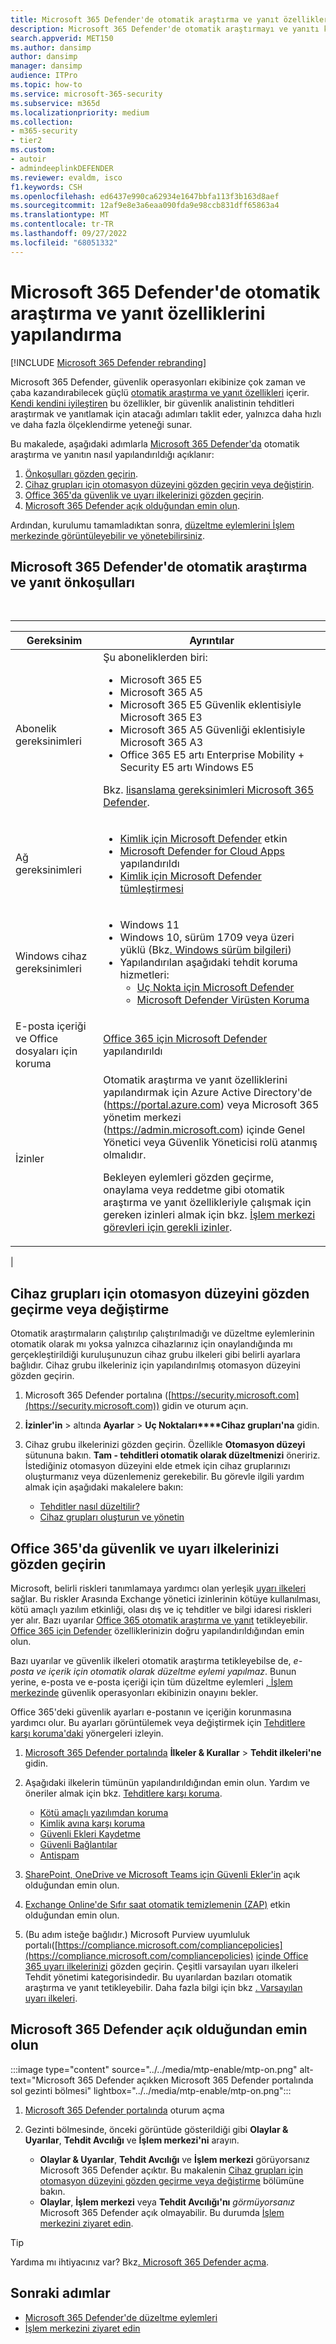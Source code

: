 ```yaml
---
title: Microsoft 365 Defender'de otomatik araştırma ve yanıt özelliklerini yapılandırma
description: Microsoft 365 Defender'de otomatik araştırmayı ve yanıtı kendi kendine düzeltme ile yapılandırma
search.appverid: MET150
ms.author: dansimp
author: dansimp
manager: dansimp
audience: ITPro
ms.topic: how-to
ms.service: microsoft-365-security
ms.subservice: m365d
ms.localizationpriority: medium
ms.collection:
- m365-security
- tier2
ms.custom:
- autoir
- admindeeplinkDEFENDER
ms.reviewer: evaldm, isco
f1.keywords: CSH
ms.openlocfilehash: ed6437e990ca62934e1647bbfa113f3b163d8aef
ms.sourcegitcommit: 12af9e8e3a6eaa090fda9e98ccb831dff65863a4
ms.translationtype: MT
ms.contentlocale: tr-TR
ms.lasthandoff: 09/27/2022
ms.locfileid: "68051332"
---
```

# <a name="configure-automated-investigation-and-response-capabilities-in-microsoft-365-defender"></a>Microsoft 365 Defender'de otomatik araştırma ve yanıt özelliklerini yapılandırma

[!INCLUDE [Microsoft 365 Defender rebranding](../includes/microsoft-defender.md)]

Microsoft 365 Defender, güvenlik operasyonları ekibinize çok zaman ve çaba kazandırabilecek güçlü [otomatik araştırma ve yanıt özellikleri](m365d-autoir.md) içerir. [Kendi kendini iyileştiren](m365d-autoir.md#how-automated-investigation-and-self-healing-works) bu özellikler, bir güvenlik analistinin tehditleri araştırmak ve yanıtlamak için atacağı adımları taklit eder, yalnızca daha hızlı ve daha fazla ölçeklendirme yeteneği sunar.

Bu makalede, aşağıdaki adımlarla <a href="https://go.microsoft.com/fwlink/p/?linkid=2077139" target="_blank">Microsoft 365 Defender'da</a> otomatik araştırma ve yanıtın nasıl yapılandırıldığı açıklanır:

1. [Önkoşulları gözden geçirin](#prerequisites-for-automated-investigation-and-response-in-microsoft-365-defender).
2. [Cihaz grupları için otomasyon düzeyini gözden geçirin veya değiştirin](#review-or-change-the-automation-level-for-device-groups).
3. [Office 365'da güvenlik ve uyarı ilkelerinizi gözden geçirin](#review-your-security-and-alert-policies-in-office-365).
4. [Microsoft 365 Defender açık olduğundan emin olun](#make-sure-microsoft-365-defender-is-turned-on).

Ardından, kurulumu tamamladıktan sonra, [düzeltme eylemlerini İşlem merkezinde görüntüleyebilir ve yönetebilirsiniz](m365d-autoir-actions.md).

## <a name="prerequisites-for-automated-investigation-and-response-in-microsoft-365-defender"></a>Microsoft 365 Defender'de otomatik araştırma ve yanıt önkoşulları

<br>

****

|Gereksinim|Ayrıntılar|
|---|---|
|Abonelik gereksinimleri|Şu aboneliklerden biri: <ul><li>Microsoft 365 E5</li><li>Microsoft 365 A5</li><li>Microsoft 365 E5 Güvenlik eklentisiyle Microsoft 365 E3</li><li>Microsoft 365 A5 Güvenliği eklentisiyle Microsoft 365 A3</li><li>Office 365 E5 artı Enterprise Mobility + Security E5 artı Windows E5</li></ul> <p> Bkz. [lisanslama gereksinimleri Microsoft 365 Defender](./prerequisites.md#licensing-requirements).|
|Ağ gereksinimleri|<ul><li>[Kimlik için Microsoft Defender](/azure-advanced-threat-protection/what-is-atp) etkin</li><li>[Microsoft Defender for Cloud Apps](/cloud-app-security/what-is-cloud-app-security) yapılandırıldı</li><li>[Kimlik için Microsoft Defender tümleştirmesi](/cloud-app-security/mdi-integration)</li></ul>|
|Windows cihaz gereksinimleri|<ul><li>Windows 11</li><li>Windows 10, sürüm 1709 veya üzeri yüklü (Bkz[. Windows sürüm bilgileri](/windows/release-information/))</li><li>Yapılandırılan aşağıdaki tehdit koruma hizmetleri:<ul><li>[Uç Nokta için Microsoft Defender](../defender-endpoint/configure-endpoints.md)</li><li>[Microsoft Defender Virüsten Koruma](/windows/security/threat-protection/windows-defender-antivirus/configure-windows-defender-antivirus-features)</li></ul></li></ul>|
|E-posta içeriği ve Office dosyaları için koruma|[Office 365 için Microsoft Defender](/microsoft-365/security/office-365-security/defender-for-office-365#configure-atp-policies) yapılandırıldı|
|İzinler|Otomatik araştırma ve yanıt özelliklerini yapılandırmak için Azure Active Directory'de (<https://portal.azure.com>) veya Microsoft 365 yönetim merkezi (<https://admin.microsoft.com>) içinde Genel Yönetici veya Güvenlik Yöneticisi rolü atanmış olmalıdır. <p> Bekleyen eylemleri gözden geçirme, onaylama veya reddetme gibi otomatik araştırma ve yanıt özellikleriyle çalışmak için gereken izinleri almak için bkz. [İşlem merkezi görevleri için gerekli izinler](m365d-action-center.md#required-permissions-for-action-center-tasks).|
|

## <a name="review-or-change-the-automation-level-for-device-groups"></a>Cihaz grupları için otomasyon düzeyini gözden geçirme veya değiştirme

Otomatik araştırmaların çalıştırılıp çalıştırılmadığı ve düzeltme eylemlerinin otomatik olarak mı yoksa yalnızca cihazlarınız için onaylandığında mı gerçekleştirildiği kuruluşunuzun cihaz grubu ilkeleri gibi belirli ayarlara bağlıdır. Cihaz grubu ilkeleriniz için yapılandırılmış otomasyon düzeyini gözden geçirin.

1. Microsoft 365 Defender portalına ([https://security.microsoft.com](https://security.microsoft.com)) gidin ve oturum açın.

2. **İzinler'in** >  altında **Ayarlar** > **Uç Noktaları****Cihaz grupları'na** gidin.

3. Cihaz grubu ilkelerinizi gözden geçirin. Özellikle **Otomasyon düzeyi** sütununa bakın. **Tam - tehditleri otomatik olarak düzeltmenizi** öneririz.  İstediğiniz otomasyon düzeyini elde etmek için cihaz gruplarınızı oluşturmanız veya düzenlemeniz gerekebilir. Bu görevle ilgili yardım almak için aşağıdaki makalelere bakın:
   - [Tehditler nasıl düzeltilir?](/windows/security/threat-protection/microsoft-defender-atp/automated-investigations#how-threats-are-remediated)
   - [Cihaz grupları oluşturun ve yönetin](/windows/security/threat-protection/microsoft-defender-atp/machine-groups)

## <a name="review-your-security-and-alert-policies-in-office-365"></a>Office 365'da güvenlik ve uyarı ilkelerinizi gözden geçirin

Microsoft, belirli riskleri tanımlamaya yardımcı olan yerleşik [uyarı ilkeleri](../../compliance/alert-policies.md) sağlar. Bu riskler Arasında Exchange yönetici izinlerinin kötüye kullanılması, kötü amaçlı yazılım etkinliği, olası dış ve iç tehditler ve bilgi idaresi riskleri yer alır. Bazı uyarılar [Office 365 otomatik araştırma ve yanıt](../office-365-security/office-365-air.md) tetikleyebilir. [Office 365 için Defender](../office-365-security/defender-for-office-365.md) özelliklerinizin doğru yapılandırıldığından emin olun.

Bazı uyarılar ve güvenlik ilkeleri otomatik araştırma tetikleyebilse de, *e-posta ve içerik için otomatik olarak düzeltme eylemi yapılmaz*. Bunun yerine, e-posta ve e-posta içeriği için tüm düzeltme eylemleri [, İşlem merkezinde](m365d-action-center.md) güvenlik operasyonları ekibinizin onayını bekler.

Office 365'deki güvenlik ayarları e-postanın ve içeriğin korunmasına yardımcı olur. Bu ayarları görüntülemek veya değiştirmek için [Tehditlere karşı koruma'daki](../office-365-security/protect-against-threats.md) yönergeleri izleyin.

1. <a href="https://go.microsoft.com/fwlink/p/?linkid=2077139" target="_blank">Microsoft 365 Defender portalında</a> **İlkeler & Kurallar** \> **Tehdit ilkeleri'ne** gidin.

2. Aşağıdaki ilkelerin tümünün yapılandırıldığından emin olun. Yardım ve öneriler almak için bkz. [Tehditlere karşı koruma](/microsoft-365/security/office-365-security/protect-against-threats).
   - [Kötü amaçlı yazılımdan koruma](../office-365-security/protect-against-threats.md#part-1---anti-malware-protection-in-eop)
   - [Kimlik avına karşı koruma](../office-365-security/protect-against-threats.md#part-2---anti-phishing-protection-in-eop-and-defender-for-office-365)
   - [Güvenli Ekleri Kaydetme](../office-365-security/protect-against-threats.md#safe-attachments-policies-in-microsoft-defender-for-office-365)
   - [Güvenli Bağlantılar](../office-365-security/protect-against-threats.md#safe-links-policies-in-microsoft-defender-for-office-365)
   - [Antispam](../office-365-security/protect-against-threats.md#part-3---anti-spam-protection-in-eop)

3. [SharePoint, OneDrive ve Microsoft Teams için Güvenli Ekler'in](../office-365-security/mdo-for-spo-odb-and-teams.md) açık olduğundan emin olun.

4. [Exchange Online'de Sıfır saat otomatik temizlemenin (ZAP)](../office-365-security/zero-hour-auto-purge.md) etkin olduğundan emin olun.

5. (Bu adım isteğe bağlıdır.) Microsoft Purview uyumluluk portalı([https://compliance.microsoft.com/compliancepolicies](https://compliance.microsoft.com/compliancepolicies) [içinde Office 365 uyarı ilkelerinizi](../../compliance/alert-policies.md) gözden geçirin. Çeşitli varsayılan uyarı ilkeleri Tehdit yönetimi kategorisindedir. Bu uyarılardan bazıları otomatik araştırma ve yanıt tetikleyebilir. Daha fazla bilgi için bkz [. Varsayılan uyarı ilkeleri](../../compliance/alert-policies.md#default-alert-policies).

## <a name="make-sure-microsoft-365-defender-is-turned-on"></a>Microsoft 365 Defender açık olduğundan emin olun

:::image type="content" source="../../media/mtp-enable/mtp-on.png" alt-text="Microsoft 365 Defender açıkken Microsoft 365 Defender portalında sol gezinti bölmesi" lightbox="../../media/mtp-enable/mtp-on.png":::

1. <a href="https://go.microsoft.com/fwlink/p/?linkid=2077139" target="_blank">Microsoft 365 Defender portalında</a> oturum açma

2. Gezinti bölmesinde, önceki görüntüde gösterildiği gibi **Olaylar & Uyarılar**, **Tehdit Avcılığı** ve **İşlem merkezi'ni** arayın.
   - **Olaylar & Uyarılar**, **Tehdit Avcılığı** ve **İşlem merkezi** görüyorsanız Microsoft 365 Defender açıktır. Bu makalenin [Cihaz grupları için otomasyon düzeyini gözden geçirme veya değiştirme](#review-or-change-the-automation-level-for-device-groups) bölümüne bakın.
   - **Olaylar**, **İşlem merkezi** veya **Tehdit Avcılığı'nı** *görmüyorsanız* Microsoft 365 Defender açık olmayabilir. Bu durumda [İşlem merkezini ziyaret edin](m365d-action-center.md).

> [!TIP]
> Yardıma mı ihtiyacınız var? Bkz[. Microsoft 365 Defender açma](m365d-enable.md).

## <a name="next-steps"></a>Sonraki adımlar

- [Microsoft 365 Defender'de düzeltme eylemleri](m365d-remediation-actions.md)
- [İşlem merkezini ziyaret edin](m365d-action-center.md)
